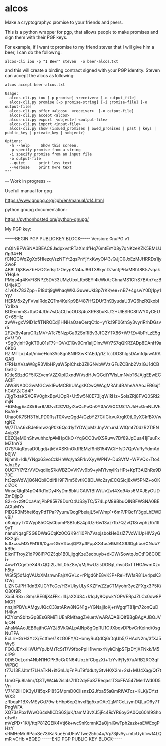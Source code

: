 # alcos
Make a cryptographyc promise to your friends and peers.

This is a python wrapper for pgp, that allows people to make promises and sign them with their PGP keys.

For example, if I want to promise to my friend steven that I will give him a beer, I can do the following: 

```
alcos-cli iou -p "1 Beer" steven  -o beer-alcos.txt
```

and this will create a binding contract signed with your PGP identity. Steven can accept the alcos as following:

```
alcos accept beer-alcos.txt 
```

```
Usage:
  alcos-cli.py iou [-p promise] <receiver> [-o output_file] 
  alcos-cli.py promise [-p promise-string] [-i promise-file] [-o output-file]
  alcos-cli.py offer <alcos>  <receiver>  [-o output-file]
  alcos-cli.py accept <alcos> 
  alcos-cli.py export [<object>] <output-file>
  alcos-cli.py import <input-file>
  alcos-cli.py show (issued_promises | owed_promises | past | keys | public_key | private_key | <object>) 

Options:
  -h --help     Show this screen.
  -p specify promise from a string
  -i specify promise from an input file
  -o output-file      
  --quiet      print less text
  --verbose    print more text
"""
```


-- Work in progress -- 


Usefull manual for gpg 

https://www.gnupg.org/gph/en/manual/c14.html

python gnupg documentation:


https://pythonhosted.org/python-gnupg/



My PGP key:


-----BEGIN PGP PUBLIC KEY BLOCK-----
Version: GnuPG v1

mQINBFWSNA0BEAC8JadpxvstRTaXm4fHq76mtEnY08y7qNKzeKZK5BMLUi1p34+N
fCNQCWqZgXx5HIezqVzzNTYt2qsPnYjYxKwyOI43vQJjC0JxEzMJHRRDs1jy2woF
4B8LDj3BwZbHzQGedspfzOeypKN4oJ86T38kycD7smfjP6aMBh18K57vqakYHqLe
PMqs4g4KvFtSNPZ5DV63UMzUbxLKo6EYl4kWkAeChnaMS1CfrS7BAn7xzBU4jeKC
41v6fx783Zpp+E18dtj9gWhaqWKLGuweUkI3p7rKKyee+nB7+4gswY0Dj1py1YjV
HERM5xZyFVvalRdqZQTm4KeKp9B/487Hf2DUf3h9ByudaU3VQ6hzRQkobIYx1lxa
BOEcmmS+ttuO4JDn7wDaCLhoOU3/4uXRFSbuKlJf2+UlESRC8hWY0yCEUC+65HIz
zwW+gxV9ID1cfiTNRODdj1HNHaOaeCerqCtIo+yYk29F06thSy3vyriRrhDGsvr5
2F2vBv4aruCRzMV+ATo75NzpGa92SnRIBv3JfC2YTX86+W7fZv4bPrLzE5gpVMQO
+Sg0vjnH9gKT9u01sT79+QVvZ1Qv9Cm1aljDlnv/WY7S7qQKRZADp8DAnH9a6Kb6
RZiMTLxz4pI/mixeHoh3Ac8gn8NIRXwKfAEd/p1ZTccDOShIgsDAmfdjuwARAQAB
tFRHaXVsaW8gR3VlbHRyaW5pIChsb3ZlIGNvbWVzIGFuZCBnb2VzIGJ1dCB0aGlz
IGtleSBzdGF5IGZvcmV2ZXIpIDxndWVsdHJvQGdtYWlsLmNvbT6JAjgEEwECACIF
AlWSNA0CGwMGCwkIBwMCBhUIAgkKCwQWAgMBAh4BAheAAAoJEB6ajfhCAY2JCd4P
/3jgTxtaKSXQRV0ghxBpvUOpR+Ut5w5N0E73ijqWIRHz+SolsZRj8FVQ0SRI2mjN
+BtMqgExZS56cr8/JDva12GVDyiXoCsPeQn0Y3/xVEGCU8TAJkHcQmNLlVhBxAkF
Uhao0K7SH3ThLPD0RssT0XwzQgd4/GzbY27C/ICixvuXrgK0tL0yXCkfBXVwtgNZ
W/7TIaA6xBJe9mwzqPCk6Qcd1yfYDWjoMzJnyVmursLWlQmt70dzR2TtEN4ylp3F
E6ZCjeM0nShwuhho/pAMHpCkO+YqGCO3wiXSRuwv7Df89JpDua41jFuuFxMZfmY3
O7SY4qRpsaD0Lgdj+jk6VXSKInOkfREMzf9riB154WCiHfsD7QpVuRyYdmAdb6jW
Njhmh+ldk/YNgx63voCxkHhWq/yaSFrkvXyyWPNV+DuSVfM+WPVQx+Tto4sJyzSy
0UC7Yl7fZrVVEvqdiiqS7kWBZOvVKVv9b9+yMYIvnylKsHPt+KpT3Ai2hRe9D70E
ht3zpWdWjQ6NQbiiOdlNH9F7Im56vtKO8DLWc2syrECQSicj8xW5PNZ+oOKcIZOk
WnseQtgR4pO4Rd1oDy4KyDm8bkUGAlVfBIW/Uv2wf4Xq94xs6MXJEyGUDZmDjjpQ
82+o+z9tCcaAmjPbP85R78DorO4US3yTC/574LpM89BbuQINBFWSNA0BEACtuMYs
PlD2R3M5hei6qyPdTPaP7yum/QcgPbeiajL5viWmp1+6mP/PQcfY3gpLhEWDvBi/
oKuigryT70Wyp85OQsCbpmPSB1uBz4plUzr6w13az7fb7QZvQ18rwphzRx1tl9yT
nanuNqsgFSG8DWaGCqKz0CGK941i0Ph7VapjsbokHe0sIZ7VoWlUpHlV2yGBX2g5
lc6xcocMZrFM1f8/0gar6GrVXbojQP2pSFppXX4bcVBkE4X8SDghbo/CNdb7kB9c
EiknTTroy21dP98lFPOZSqb1B0LjigqKze3scbuyb+dkDW/SowtqJxCtFQ8COEi+
4xwtYCqetreX4RxQQI2LJhiL05Z8e/qMjAwUzisDGBqLrhvcGxTTHOAwmXzch5ty
WSt5j5dfJqVAUxXMsnwnFajrXGVLc+rPlgd6hE8vKSP+ReHfWfsR81Lv4psK3OVq
LiZNGJPHRdnBXUCYFoGc/H3VUkyULyKKZFwZZaCTMyohr3ycZFXgx3P5K/O80f9R
Xx5LRSx+8m/sBE6IjX4FFk+IlLjaXXdS4+k1qJy8QpwkYOPVERpJZLCx0ow8PMGR
nnzjnPBVuAMgyJIQcC38atARw8NGN1g+YGNajjIoKj+rWgqfT81jm72onQuDH4kw
KZYxmSbItxGp8EsGRMiTIUEnRMfaagZviuetVwARAQABiQIfBBgBAgAJBQJVkjQN
AhsMAAoJEB6ajfhCAY2J8VkQALpAINp8gQpRU1CUXbqvDPbvCrKeInd/0sgNuTPA
EcLriHGrH3YzX/Ectfne/ZKzG0FY/OHomyRuQdCj6rDqUb5/7HAcN2m/3fXJ5WyS
FQOJEYx/HWUfYpJbMsTcStT/V9fboPpH1hvmxrNyhChjpSFjzDYjXFNkk/M5crP9
0Di5OdLorh4NbN1HGPK9cGr0N64UozbfCbgzXt+TxYvlFj1y57uARB2RO3qfWPBC
t77J13FJJtmf7LHaTkN+iXGnlJqFnPuT9fddutyGtvHQX2m+2sl+MU4Xag/Qt7tr
UmGFju8lalmr/Q3TyW4bk2isI4s7I1D2dyEa8ZReqashTSxFFA547Mei1Wd0D5Vn
V7N12iHCK3yU1I5qxPi85GMpmD0CIisnzD2Jfoa55aQmRlVATcs+KLKj/DYztWX3
zRbqaF1BXvMSyGd79wrbHhp6ep2hvxRjg5xpOAe2qM1CeL/ymDQLuO6y7TPngWFA
XQ73sPbx1WwO64sMIODS6SjuK/tamM3vXJ5jFc4RcYR6oyGA0Qx60hI9ShoofwAr
mVzPD+1K/j/ttqP81ZQElK4Vtj6k+wc9nKcmnK2aOjmiQwTph2azk+sEWExgPHzY
sRMHeMri6PaoSe73/KaNueEniUFoVTwe25hc4u/Vp73jIvAy+mtcUybIcwf4LQmR
vCHb
=BQED
-----END PGP PUBLIC KEY BLOCK-----
